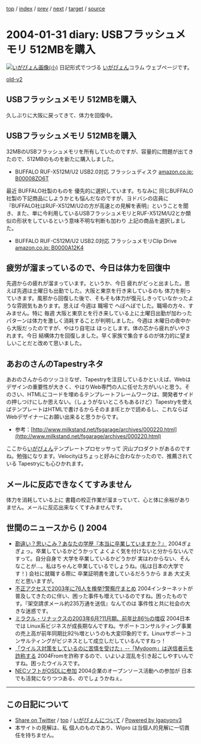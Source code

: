 [top](../index.html) 
 / [index](index.html) 
 / [prev](ig040129.html) 
 / [next](ig040203.html) 
 / [target](http://www.igapyon.jp/igapyon/diary/2004/ig040131.html) 
 / [source](https://github.com/igapyon/diary/blob/master/2004/ig040131.src.md) 

2004-01-31 diary: USBフラッシュメモリ 512MBを購入
=====================================================================================================
[![いがぴょん画像(小)](http://www.igapyon.jp/igapyon/diary/images/iga200306s.jpg "いがぴょん")](http://www.igapyon.jp/igapyon/diary/memo/memoigapyon.html) 日記形式でつづる [いがぴょん](http://www.igapyon.jp/igapyon/diary/memo/memoigapyon.html)コラム ウェブページです。

[old-v2](ig040131-orig.html)

## USBフラッシュメモリ 512MBを購入

久しぶりに大阪に戻ってきて、体力を回復中。


## USBフラッシュメモリ 512MBを購入

32MBのUSBフラッシュメモリを所有していたのですが、容量的に問題が出てきたので、512MBのものを新たに購入しました。

* BUFFALO RUF-X512M/U2 USB2.0対応 フラッシュディスク
  [amazon.co.jp: B00008ZO6T](http://www.amazon.co.jp/exec/obidos/ASIN/B00008ZO6T/igapyondiary-22)

最近 BUFFALO社製のものを 優先的に選択しています。ちなみに 同じBUFFALO社製の下記商品にしようかとも悩んだなのですが、ヨドバシの店員に『BUFFALO社はRUF-X512M/U2の方が高速との見解を表明』ということを聞き、また、単に今利用しているUSBフラッシュメモリとRUF-X512M/U2とか類似の形状をしているという意味不明な判断も加わり 上記の商品を選択しました。

* BUFFALO RUF-C512M/U2 USB2.0対応 フラッシュメモリClip Drive
  [amazon.co.jp: B0000A12K4](http://www.amazon.co.jp/exec/obidos/ASIN/B0000A12K4/igapyondiary-22)

## 疲労が溜まっているので、今日は体力を回復中

先週からの疲れが溜まっています。というか、今日 疲れがどっと出ました。思えば先週は土曜日も出勤でした。大阪と東京を行き来しているのも 体力を削っていきます。風邪から回復した後で、そもそも体力が復元しきっていなかったような雰囲気もあります。思えば 今週は 職場で へぼへぼでした。職場の方々、すみません。特に 毎週 大阪と東京とを行き来している上に土曜日出勤が加わったパターンは体力を激しく消耗することが判明しました。今週は 木曜日の夜中から大阪だったのですが、やはり自宅は ほっとします。体の芯から疲れがいやされます。今日 結構体力を回復しました。早く家族で集合するのが体力的に望ましいことだと改めて思いました。

## あおのさんのTapestryネタ

あおのさんからのツッコミなぜ、Tapestryを注目しているかといえば、Webはデザインの重要性が大きく、やはりWeb専門の人に任せた方がいいと思う。そのさい、HTMLにコードを埋めるテンプレートフレームワークは、開発者サイドの押しつけにしか思えない。（しょうがないところもあるけど）Tapestryを使えばテンプレートはHTMLで書けるからそのままIEとかで読めるし、これならばWebデザイナーにお願い出来ると思うからです。

* 参考：[http://www.milkstand.net/fsgarage/archives/000220.html](http://www.milkstand.net/fsgarage/archives/000220.html)

ここから[いがぴょん](http://www.igapyon.jp/igapyon/diary/memo/memoigapyon.html)テンプレートプロセッサって 沢山プロダクトがあるのですね。勉強になります。Velocityはちょっと好みに合わなかったので、推薦されている Tapestryにも心ひかれます。

## メールに反応できなくてすみません

体力を消耗している上に 書籍の校正作業が溜まっていて、心と体に余裕がありません。メールに反応出来なくてすみませんです。

## 世間のニュースから () 2004

* [勘違い？思いこみ？あなたの学歴『本当に卒業していますか？』](http://allabout.co.jp/study/adultedu/closeup/CU20040127/index.htm)  2004ぎょぎょっ。卒業しているかどうかって よくよく気を付けないと分からないんですって。自分自身で 大学を卒業しているかどうかが 実はわからない、そんなことが…。私はちゃんと卒業しているでしょうね。(私は日本の大学です！) 会社に就職する際に 卒業証明書を渡しているだろうから まあ 大丈夫だと思いますが。
* [不正アクセスで2003年に76人を検挙?警察庁まとめ](http://internet.watch.impress.co.jp/cda/news/2004/01/30/1933.html)  2004インターネットが普及してきたのに伴い、困った事件も増えているのですね。困ったものです。『架空請求メール約235万通を送信』なんてのは 事件性と共に社会の大きな迷惑です。
* [ミラクル・リナックスの2003年6月?11月期、前年比86％の増収](http://japan.cnet.com/news/biz/story/0,2000050156,20064015,00.htm)  2004日本では Linux系ビジネスが成長期なんですね。サポートコンサルティング事業の売上高が前年同期比92％増というのも大変印象的です。Linuxサポートコンサルティングがビジネスとして成立しだしているんですねっ！
* [「ウイルス対策をしているのに苦情を受けた」--「Mydoom」は送信者元を詐称する](http://itpro.nikkeibp.co.jp/free/ITPro/NEWS/20040128/139003/)  2004Fromを詐称するので、いよいよ混乱を引き起こしやすいんですね。困ったウイルスです。
* [NECソフトがOSDLに参加](http://japan.cnet.com/news/ent/story/0,2000047623,20063975,00.htm)  2004企業のオープンソース活動への参加が 日本でも活発になりつつある、のでしょうかねぇ。


----------------------------------------------------------------------------------------------------

## この日記について

* [Share on Twitter](https://twitter.com/intent/tweet?hashtags=igapyon%2Cdiary%2C%E3%81%84%E3%81%8C%E3%81%B4%E3%82%87%E3%82%93&text=USB%E3%83%95%E3%83%A9%E3%83%83%E3%82%B7%E3%83%A5%E3%83%A1%E3%83%A2%E3%83%AA+512MB%E3%82%92%E8%B3%BC%E5%85%A5&url=http%3A%2F%2Fwww.igapyon.jp%2Figapyon%2Fdiary%2F2004%2Fig040131.html) / [top](../index.html) / [いがぴょんについて](http://www.igapyon.jp/igapyon/diary/memo/memoigapyon.html) / [Powered by Igapyonv3](https://github.com/igapyon/igapyonv3)
* 本サイトの見解は、私 個人のものであり、Wipro は当個人的見解に一切責任を持ちません。 
